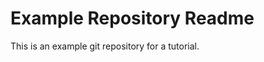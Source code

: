 Example Repository Readme
=========================

This is an example git repository for a tutorial.


